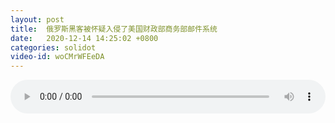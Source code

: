 ```yaml
---
layout: post
title:  俄罗斯黑客被怀疑入侵了美国财政部商务部邮件系统
date:   2020-12-14 14:25:02 +0800
categories: solidot
video-id: woCMrWFEeDA
---
```


<audio src="/assets/513292a9c746d8d6e13f23907985d5d4.mp3" style="width: 100%;" controls></audio>

